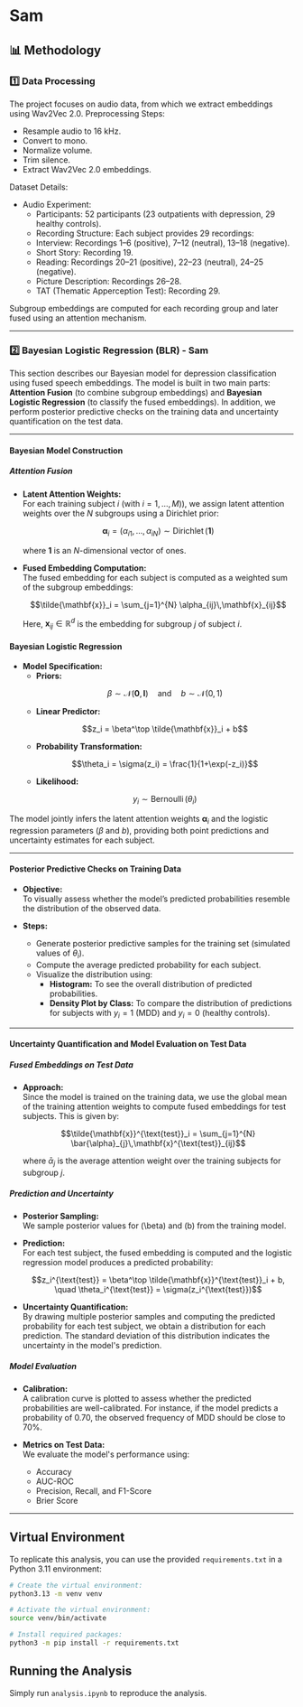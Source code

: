 # Sam

## 📊 **Methodology**
### **1️⃣ Data Processing**
The project focuses on audio data, from which we extract embeddings using Wav2Vec 2.0.
Preprocessing Steps:
- Resample audio to 16 kHz.
- Convert to mono.
- Normalize volume.
- Trim silence.
- Extract Wav2Vec 2.0 embeddings.

Dataset Details:
- Audio Experiment:
    - Participants: 52 participants (23 outpatients with depression, 29 healthy controls).
    - Recording Structure: Each subject provides 29 recordings:
    - Interview: Recordings 1–6 (positive), 7–12 (neutral), 13–18 (negative).
    - Short Story: Recording 19.
    - Reading: Recordings 20–21 (positive), 22–23 (neutral), 24–25 (negative).
    - Picture Description: Recordings 26–28.
    - TAT (Thematic Apperception Test): Recording 29.

Subgroup embeddings are computed for each recording group and later fused using an attention mechanism.

---

### **2️⃣ Bayesian Logistic Regression (BLR) - Sam**

This section describes our Bayesian model for depression classification using fused speech embeddings. The model is built in two main parts: **Attention Fusion** (to combine subgroup embeddings) and **Bayesian Logistic Regression** (to classify the fused embeddings). In addition, we perform posterior predictive checks on the training data and uncertainty quantification on the test data.

---

#### Bayesian Model Construction

##### Attention Fusion

- **Latent Attention Weights:**  
  For each training subject $i$ (with $i=1,\dots,M$)), we assign latent attention weights over the $N$ subgroups using a Dirichlet prior:
  ```math
  \boldsymbol{\alpha}_i = (\alpha_{i1}, \dots, \alpha_{iN}) \sim \operatorname{Dirichlet}(\mathbf{1})
  ```
  where $\mathbf{1}$ is an $N$-dimensional vector of ones.

- **Fused Embedding Computation:**  
  The fused embedding for each subject is computed as a weighted sum of the subgroup embeddings:
  ```math
  \tilde{\mathbf{x}}_i = \sum_{j=1}^{N} \alpha_{ij}\,\mathbf{x}_{ij}
  ```
  Here, $\mathbf{x}_{ij} \in \mathbb{R}^d$ is the embedding for subgroup $j$ of subject $i$.

#### Bayesian Logistic Regression

- **Model Specification:**
  - **Priors:**
    ```math
    \beta \sim \mathcal{N}(\mathbf{0}, \mathbf{I}) \quad \text{and} \quad b \sim \mathcal{N}(0, 1)
    ```
  - **Linear Predictor:**  
    ```math
    z_i = \beta^\top \tilde{\mathbf{x}}_i + b
    ```
  - **Probability Transformation:**  
    ```math
    \theta_i = \sigma(z_i) = \frac{1}{1+\exp(-z_i)}
    ```
  - **Likelihood:**  
    ```math
    y_i \sim \operatorname{Bernoulli}(\theta_i)
    ```

The model jointly infers the latent attention weights $\boldsymbol{\alpha}_i$ and the logistic regression parameters ($\beta$ and $b$), providing both point predictions and uncertainty estimates for each subject.

---

#### Posterior Predictive Checks on Training Data

- **Objective:**  
  To visually assess whether the model’s predicted probabilities resemble the distribution of the observed data.

- **Steps:**
  - Generate posterior predictive samples for the training set (simulated values of $\theta_i$).
  - Compute the average predicted probability for each subject.
  - Visualize the distribution using:
    - **Histogram:** To see the overall distribution of predicted probabilities.
    - **Density Plot by Class:** To compare the distribution of predictions for subjects with $y_i = 1$ (MDD) and $y_i = 0$ (healthy controls).

---

#### Uncertainty Quantification and Model Evaluation on Test Data

##### Fused Embeddings on Test Data

- **Approach:**  
  Since the model is trained on the training data, we use the global mean of the training attention weights to compute fused embeddings for test subjects. This is given by:
  ```math
  \tilde{\mathbf{x}}^{\text{test}}_i = \sum_{j=1}^{N} \bar{\alpha}_{j}\,\mathbf{x}^{\text{test}}_{ij}
  ```
  where $\bar{\alpha}_{j}$ is the average attention weight over the training subjects for subgroup $j$.

##### Prediction and Uncertainty

- **Posterior Sampling:**  
  We sample posterior values for \(\beta\) and \(b\) from the training model.

- **Prediction:**  
  For each test subject, the fused embedding is computed and the logistic regression model produces a predicted probability:
  ```math
  z_i^{\text{test}} = \beta^\top \tilde{\mathbf{x}}^{\text{test}}_i + b, \quad \theta_i^{\text{test}} = \sigma(z_i^{\text{test}})
  ```
  
- **Uncertainty Quantification:**  
  By drawing multiple posterior samples and computing the predicted probability for each test subject, we obtain a distribution for each prediction. The standard deviation of this distribution indicates the uncertainty in the model's prediction.

##### Model Evaluation

- **Calibration:**  
  A calibration curve is plotted to assess whether the predicted probabilities are well-calibrated. For instance, if the model predicts a probability of 0.70, the observed frequency of MDD should be close to 70%.

- **Metrics on Test Data:**  
  We evaluate the model's performance using:
  - Accuracy
  - AUC-ROC
  - Precision, Recall, and F1-Score
  - Brier Score

---


## Virtual Environment

To replicate this analysis, you can use the provided `requirements.txt` in a Python 3.11 environment:

```bash
# Create the virtual environment:
python3.13 -m venv venv

# Activate the virtual environment:
source venv/bin/activate

# Install required packages:
python3 -m pip install -r requirements.txt
```

## Running the Analysis
Simply run `analysis.ipynb` to reproduce the analysis.